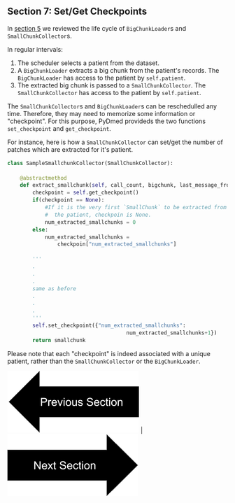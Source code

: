## Section 7: Set/Get Checkpoints

In [section 5](tutorial_section5.html) we reviewed the life cycle of `BigChunkLoader`s and `SmallChunkCollector`s.


In regular intervals:
1. The scheduler selects a patient from the dataset.
2. A `BigChunkLoader` extracts a big chunk from the patient's records. The `BigChunkLoader` has access to the patient by `self.patient`.
3. The extracted big chunk is passed to a `SmallChunkCollector`. The `SmallChunkCollector` has access to the patient by `self.patient`.


The `SmallChunkCollector`s and `BigChunkLoader`s can be reschedulled any time. 
Therefore, they may need to memorize some information or "checkpoint". For this purpose, PyDmed provideds the two functions
`set_checkpoint` and `get_checkpoint`. 

For instance, here is how a `SmallChunkCollector` can set/get the number of patches which are extracted for it's patient. 


```python
class SampleSmallchunkCollector(SmallChunkCollector):

    @abstractmethod 
    def extract_smallchunk(self, call_count, bigchunk, last_message_fromroot):
        checkpoint = self.get_checkpoint()
        if(checkpoint == None):
            #If it is the very first `SmallChunk` to be extracted from
            #  the patient, checkpoin is None.
            num_extracted_smallchunks = 0
        else:
            num_extracted_smallchunks =
                checkpoin["num_extracted_smallchunks"]
        
        '''
        .
        .
        .
        same as before 
        .
        .
        .
        '''
        self.set_checkpoint({"num_extracted_smallchunks":
                                      num_extracted_smallchunks+1})
        return smallchunk
```
Please note that each "checkpoint" is indeed associated with a unique patient, rather than the `SmallChunkCollector` or the `BigChunkLoader`.

[![button](prevsectionv3.png)](tutorial_section6.html) | [![button](nextsectionv3.png)](tutorial_section8.html)
